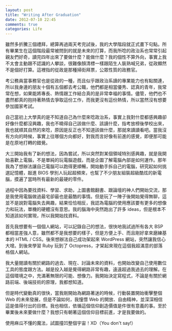 ```yaml
---
layout: post
title: "Writing After Graduation"
date: 2012-07-10 22:45
comments: true
categories: Life
---
```

雖然多折騰三個禮拜，總算再過兩天考完試後，我的大學階段就正式畫下句點。所有畢業生在這個階段最常被問到的就是未來的打算，而我所唸的政治系也常常引起親友們好奇，讀完四年出來了要做什麼？能做什麼？我的個性不算外向，事實上我不太會主動跟不認識的人攀談，很難像顏清標一樣跟陌生人裝熟喊兄弟，從政顯然不是個好打算。這裡指的從政是那種掃街拜票，公眾性質的政務官。

考公務員當事務官也是從政的一種，而且似乎跟政治系讀的專業能力也有點關連，所以我身邊的朋友十個有五個都去考公職，他們都是相當優秀、認真的青年，我常常在想，如果能將專長、熱情跟工作結合真的是非常幸福的事情。儘管，他們也不盡然都真的抱持著熱情去爭取這份工作，而我更沒有這份熱情，所以當然沒有想要參加國家考試。

自己當初上大學真的是不知道自己為什麼來唸政治系，事實上我對什麼都感興趣卻好像什麼都沒興趣，我也不曉得自己該做什麼、該讀什麼，指考放榜後學校出來，我也就順其自然的來唸，原因是反正也不知道該做什麼，那就來讀讀看吧。當我沒有方向的時候，事實上往哪個方向都好，對我而言好像有前進的感覺，即便那可能是在原地打轉的錯覺。

大三開始我有了新的想法，因為嘗試，所以突然對某個領域特別感興趣，就是我開始喜歡上電腦，不是單純的玩電腦遊戲，而是企圖了解電腦內部是如何運作。那年我為了想辦法讓自己電腦可以跑得更順暢，開始動手拆自己的電腦，研究起如何挑選記憶體，敲進 BIOS 學別人玩起超頻來，也幫了不少朋友組裝超級酷炫的新電腦，摸遍了當時所有最新的最硬的零件。

過程中因為要找資料、學習、求助，上圖書館翻書、跟論壇的神人們開始交流，那是我使用電腦做過最宅卻最也是最酷的事情。但是玩了一陣子後開始覺得無聊，這並不是說對電腦失去興趣，結果恰恰相反，我認為電腦的使用應該要有更多的想像力和玩法，單機的硬體沒有意思。我的腦海中突然跑出了許多 ideas，但是根本不知道該如何實現，所以我開始找資料。

首先我想要有一個個人網站，可以記錄自己的想法，很快地我試過所有各大 BSP 都相當差強人意，雖然都不是我想要的樣子，但是方便上手、而且剛好拿來磨練基本的 HTML / CSS。後來想辦法自己成功架起來 WordPress 網站，突然讓我信心大增。到後來學習 Ruby 玩到了 Octopress，才架起來現在這個我超滿意的部落格個人網站。

我大量閱讀有關於網路的過去、現在、討論未來的資料，也開始改變自己使用數位工具的態度跟方法。越是投入越是覺得網路非常有趣，遠遠超過我過去的理解。在這個環境之中，充滿著無限的可能、想像力。我開始決定寫程式，不論是有關於網路前端、後端技術的原理，我都想知道。

但是時代變動真的很快，當我剛開始為網路著迷的時候，行動裝置開始衝擊整個 Web 的未來發展，但是不論如何，我憧憬 Web 的開放、自由精神，並深深相信這是值得付出的目標。我也相信，依循這個信仰創造價值是件很有意義的事。至於畢業後未來要做什麼？我想只有朝著這個信仰目標前進，才是我要做的。

使用麻瓜不懂的魔法，試圖撞凹整個宇宙！XD（You don't say!）
